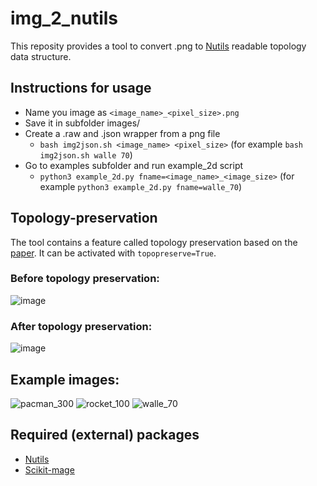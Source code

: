 # img_2_nutils

This reposity provides a tool to convert .png to [Nutils](https://nutils.org/install-nutils.html) readable topology data structure.

## Instructions for usage
- Name you image as `<image_name>_<pixel_size>.png` 
- Save it in subfolder images/
- Create a .raw and .json wrapper from a png file
    - `bash img2json.sh <image_name> <pixel_size>` (for example `bash img2json.sh walle 70`)
- Go to examples subfolder and run example_2d script
    - `python3 example_2d.py fname=<image_name>_<image_size>` (for example `python3 example_2d.py fname=walle_70`)

## Topology-preservation
The tool contains a feature called topology preservation based on the [paper](10.1016/j.cma.2022.114648). It can be activated with `topopreserve=True`.

### Before topology preservation:
![image](https://user-images.githubusercontent.com/33148729/214567864-4230b06a-630f-4255-a405-32612ea4c553.png)
### After topology preservation:
![image](https://user-images.githubusercontent.com/33148729/214567723-c28b9b64-ae5e-4310-a048-59d10c26a957.png)

## Example images:
![pacman_300](https://user-images.githubusercontent.com/33148729/214568005-0beb9cb5-b2d5-44e8-b99e-56593f50e16a.png)
![rocket_100](https://user-images.githubusercontent.com/33148729/214568017-eedd286f-6fa0-494f-910a-5161d52b8b11.png)
![walle_70](https://user-images.githubusercontent.com/33148729/214568039-c203cd85-f17f-498a-a8e7-b717704bd88c.png)

## Required (external) packages
- [Nutils](https://nutils.org/install-nutils.html)
- [Scikit-mage](https://scikit-image.org/docs/stable/install.html)